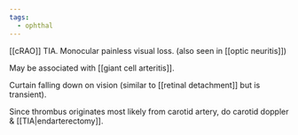 ```yaml
---
tags:
  - ophthal
---
```

[[cRAO]] TIA.
Monocular painless visual loss. (also seen in [[optic neuritis]])

May be associated with [[giant cell arteritis]].

Curtain falling down on vision (similar to [[retinal detachment]] but is transient).

Since thrombus originates most likely from carotid artery, do carotid doppler & [[TIA|endarterectomy]].